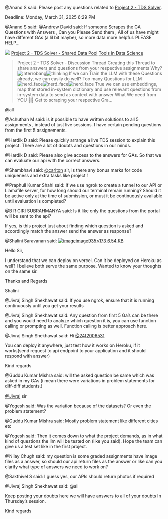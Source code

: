 @Anand S said: Please post any questions related to [Project 2 \- TDS Solver](https://tds.s-anand.net/#/project-2).


Deadline: Monday, March 31, 2025 6:29 PM


@Anand S said: 
@Andrew David said: If someone Scrapes the GA Questions with Answers , Can you Please Send them , All of us have might have different GAs (a lil bit maybe), so more data more helpful. PLEASE HELP…




![](https://dub1.discourse-cdn.com/flex013/user_avatar/discourse.onlinedegree.iitm.ac.in/23f1002382/48/68945_2.png)
[Project 2 \- TDS Solver \- Shared Data Pool](https://discourse.onlinedegree.iitm.ac.in/t/project-2-tds-solver-shared-data-pool/169045) [Tools in Data Science](/c/courses/tds-kb/34)


> Project 2 \- TDS Solver \- Discussion Thread
> Creating this Thread to share answers and questions from your respective assignments
> Why? ![interrobang](https://emoji.discourse-cdn.com/google/interrobang.png?v=12 "interrobang")![thinking](https://emoji.discourse-cdn.com/google/thinking.png?v=12 "thinking")
> If we can Train the LLM with these Questions already, we can easily do well? 
> Too many Questions for LLM ![nerd_face](https://emoji.discourse-cdn.com/google/nerd_face.png?v=12 "nerd_face")![nerd_face](https://emoji.discourse-cdn.com/google/nerd_face.png?v=12 "nerd_face")![nerd_face](https://emoji.discourse-cdn.com/google/nerd_face.png?v=12 "nerd_face")
> True we can use embeddings, map that stored in\-system dictionary and use relevant questions from in\-system data to send as context with answer 
> What We need from YOU 🫵🏽
> Get to scraping your respective Gra…



@all


@Achuthan M said: is it possible to have written solutions to all 5 assignments , instead of just live sessions. I have certain pending questions from the first 5 assignements.


@Hardik D said: Please quickly arrange a live TDS session to explain this project. There are a lot of doubts and questions in our minds.


@Hardik D said: Please also give access to the answers for GAs. So that we can evaluate our api with the correct answers.


@Shambhavi said: [@carlton](/u/carlton) sir, is there any bonus marks for code uniqueness and extra tasks like project 1


@Praphull Kumar Shahi said: If we use ngrok to create a tunnel to our API or Llamafile server, for how long should our terminal remain running? Should it be active only at the time of submission, or must it be continuously available until evaluation is completed?


@B R GIRI SUBRAHMANYA said: Is it like only the questions from the portal will be sent to the api?


If yes, is this project just about finding which question is asked and accordingly match the answer send the answer as response?


@Shalini Saravanan said: [![image](https://europe1.discourse-cdn.com/flex013/uploads/iitm/original/3X/5/3/53bf199bb686fb99cd7b6974c6971326fb8c8482.png)image935×173 6\.54 KB](https://europe1.discourse-cdn.com/flex013/uploads/iitm/original/3X/5/3/53bf199bb686fb99cd7b6974c6971326fb8c8482.png "image")  

Hello Sir,


I understand that we can deploy on vercel. Can it be deployed on Heroku as well? I believe both serve the same purpose. Wanted to know your thoughts on the same sir.


Thanks and Regards  

Shalini


@Jivraj Singh Shekhawat said: If you use ngrok, ensure that it is running continuously until you get your results


@Jivraj Singh Shekhawat said: Any question from first 5 Ga’s can be there and you would need to analyze which question it is, you can use function calling or prompting as well. Function calling is better approach here.


@Jivraj Singh Shekhawat said: Hi [@24f2006531](/u/24f2006531)


You can deploy it anywhere, just test how it works on Heroku, if it works(send request to api endpoint to your application and it should respond with answer)


Kind regards


@Guddu Kumar Mishra said: will the asked question be same which was asked in my GAs (i mean there were variations in problem statements for diff\-diff students.)  

[@Jivraj](/u/jivraj) sir


@Yogesh said: Was the variation because of the datasets? Or even the problem statement?


@Guddu Kumar Mishra said: Mostly problem statement like different cities etc


@Yogesh said: Then it comes down to what the project demands, as in what kind of questions the llm will be tested on (like you said). Hope the team can give us a test set like in the first project.


@Nilay Chugh said: my question is some graded assignments have image files as a answer, so should our api return files as the answer or like can you clarify what type of answers we need to work on?


@Sakthivel S said: I guess yes, our APIs should return photos if required


@Jivraj Singh Shekhawat said: @all


Keep posting your doubts here we will have answers to all of your doubts In Thursday’s session.


Kind regards

